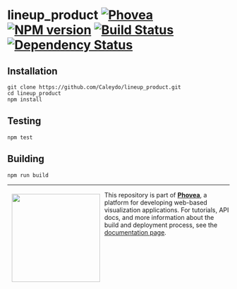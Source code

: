 lineup_product [![Phovea][phovea-image]][phovea-url] [![NPM version][npm-image]][npm-url] [![Build Status][travis-image]][travis-url] [![Dependency Status][daviddm-image]][daviddm-url]
=====================



Installation
------------

```
git clone https://github.com/Caleydo/lineup_product.git
cd lineup_product
npm install
```

Testing
-------

```
npm test
```

Building
--------

```
npm run build
```



***

<a href="https://caleydo.org"><img src="http://caleydo.org/assets/images/logos/caleydo.svg" align="left" width="200px" hspace="10" vspace="6"></a>
This repository is part of **[Phovea](http://phovea.caleydo.org/)**, a platform for developing web-based visualization applications. For tutorials, API docs, and more information about the build and deployment process, see the [documentation page](http://caleydo.org/documentation/).


[phovea-image]: https://img.shields.io/badge/Phovea-Product-FABC15.svg
[phovea-url]: https://phovea.caleydo.org
[npm-image]: https://badge.fury.io/js/lineup_product.svg
[npm-url]: https://npmjs.org/package/lineup_product
[travis-image]: https://travis-ci.org/Caleydo/lineup_product.svg?branch=master
[travis-url]: https://travis-ci.org/Caleydo/lineup_product
[daviddm-image]: https://david-dm.org/Caleydo/lineup_product.svg?theme=shields.io
[daviddm-url]: https://david-dm.org/Caleydo/lineup_product
